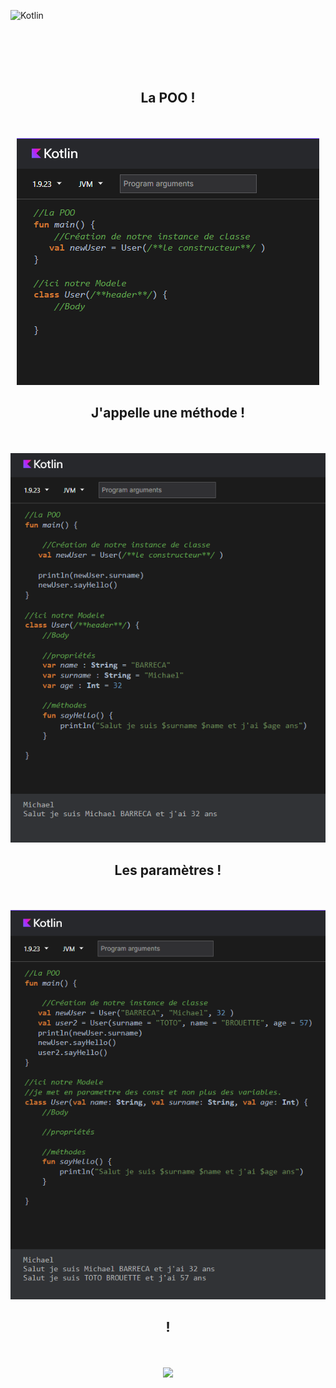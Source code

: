 ![Kotlin](https://img.shields.io/badge/kotlin-%237F52FF.svg?style=for-the-badge&logo=kotlin&logoColor=white)


<br><br><br><br>


<div align="center">
        <h2>La POO !</h2><br><br>
        <img src="./poo1.png">
</div>

<div align="center">
        <h2> J'appelle une méthode ! </h2><br><br>
        <img src="./poo2.png">
</div>

<div align="center">
        <h2> Les paramètres ! </h2><br><br>
        <img src="./poo3.png">
</div>

<div align="center">
        <h2> ! </h2><br><br>
        <img src="./">
</div>






